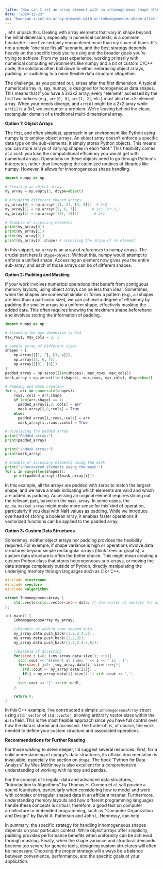```yaml
---
title: "How can I set an array element with an inhomogeneous shape after the first dimension?"
date: "2024-12-23"
id: "how-can-i-set-an-array-element-with-an-inhomogeneous-shape-after-the-first-dimension"
---
```


, let’s unpack this. Dealing with array elements that vary in shape beyond the initial dimension, especially in numerical contexts, is a common headache – one I’ve certainly encountered more than my share of times. It’s not a simple “one size fits all” scenario, and the best strategy depends heavily on the specific tools you’re using and the broader goals you’re trying to achieve. From my past experience, working primarily with numerical computing environments like numpy and a bit of custom C/C++ code, the solutions often boil down to either embracing object arrays, padding, or switching to a more flexible data structure altogether.

The challenge, as you pointed out, arises after the first dimension. A typical numerical array in, say, numpy, is designed for homogeneous data shapes. This means that if you have a 3x3x3 array, every “element” accessed by the first two indices (e.g., `arr[0, 0]`, `arr[1, 2]`, etc.) must also be a 3-element array. When your needs diverge, and `arr[0]` might be a 2x2 array while `arr[1]` is a 3x1, we encounter a problem. We're leaving behind the clean, rectangular domain of a traditional multi-dimensional array.

**Option 1: Object Arrays**

The first, and often simplest, approach in an environment like Python using numpy is to employ object arrays. An object array doesn’t enforce a specific data type on the sub-elements; it simply stores Python objects. This means you can store arrays of varying shapes in each “slot.” This flexibility comes at a cost: you lose the computational efficiency you would get with numerical arrays. Operations on these objects need to go through Python's interpreter, rather than leveraging the optimized routines of libraries like numpy. However, it allows for inhomogeneous shape handling.

```python
import numpy as np

# Creating an object array
my_array = np.empty(3, dtype=object)

# Assigning different shaped arrays
my_array[0] = np.array([[1, 2], [3, 4]])  # 2x2
my_array[1] = np.array([5, 6, 7])       # 1x3 (or 3,)
my_array[2] = np.array([[8], [9]])       # 2x1

# Example of accessing elements
print(my_array[0])
print(my_array[1])
print(my_array[2])
print(my_array[0].shape) # accessing the shape of an element
```
In this snippet, `my_array` is an array of *references* to numpy arrays. The crucial part here is `dtype=object`. Without this, numpy would attempt to enforce a unified shape. Accessing an element now gives you the entire sub-array, and each of those arrays can be of different shapes.

**Option 2: Padding and Masking**

If your work involves numerical operations that benefit from contiguous memory layouts, using object arrays can be less than ideal. Sometimes, when the shapes are somewhat similar or follow a pattern (e.g., all shapes are less than a particular size), we can achieve a degree of efficiency by padding the smaller arrays to a uniform shape, effectively masking the added data. This often requires knowing the maximum shape beforehand and involves storing the information of padding.

```python
import numpy as np

# Assuming the max dimension is 3x3
max_rows, max_cols = 3, 3

# Sample array of different sizes
shapes = [
    np.array([[1, 2], [3, 4]]),
    np.array([5, 6, 7]),
    np.array([[8], [9]])
]
padded_array = np.zeros((len(shapes), max_rows, max_cols))
mask_array = np.zeros((len(shapes), max_rows, max_cols), dtype=bool)

# Padding and mask creation
for i, arr in enumerate(shapes):
    rows, cols = arr.shape
    if len(arr.shape) == 1:
      padded_array[i,0,:cols] = arr
      mask_array[i,0,:cols] = True
    else:
      padded_array[i,:rows,:cols] = arr
      mask_array[i,:rows,:cols] = True

# Displaying the padded array
print("Padded array:")
print(padded_array)

print("\nMask array:")
print(mask_array)

# Example of accessing elements using the mask
print("\nRecovered elements using the mask:")
for i in range(len(shapes)):
    print(padded_array[i][mask_array[i]])

```

In this example, all the arrays are padded with zeros to match the largest shape, and we have a mask indicating which elements are valid and which are added as padding. Accessing an original element requires slicing out the relevant part, based on the `mask_array`. In some cases, the `np.ma.masked_array` might make more sense for this kind of operation, particularly if you deal with NaN values as padding. While we introduce overhead of storing a boolean array, it enables faster operations if vectorized functions can be applied to the padded array.

**Option 3: Custom Data Structures**

Sometimes, neither object arrays nor padding provides the flexibility required. For example, if shape variance is high or operations involve data structures beyond simple rectangular arrays (think trees or graphs), a custom data structure is often the better choice. This might mean creating a custom Python class that stores heterogeneous sub-arrays, or moving the data storage completely outside of Python, directly manipulating the underlying memory through languages such as C or C++.

```c++
#include <iostream>
#include <vector>
#include <algorithm>

struct InhomogeneousArray {
    std::vector<std::vector<int>> data; // Use vector of vectors for arbitrary shapes
};

int main() {
    InhomogeneousArray my_array;

    //Example of adding some shaped data
    my_array.data.push_back({1,2,3,4,5});
    my_array.data.push_back({1,2,3});
    my_array.data.push_back({1,2,3,4,5,6});

    //Example of accessing
    for(size_t i=0; i<my_array.data.size(); ++i){
      std::cout << "Element at index " << i << " is : [";
      for(size_t j=0; j<my_array.data[i].size();++j){
        std::cout << my_array.data[i][j] ;
        if(j < my_array.data[i].size()-1) std::cout << ",";
      }
      std::cout << "]" <<std::endl;
    }

    return 0;
}
```

In this C++ example, I've constructed a simple `InhomogeneousArray` struct using `std::vector` of `std::vector`, allowing arbitrary vector sizes within the `data` field. This is the most flexible approach since you have full control over how the data is stored and accessed. The trade-off is, of course, the work needed to define your custom structure and associated operations.

**Recommendations for Further Reading**

For those wishing to delve deeper, I'd suggest several resources. First, for a solid understanding of numpy's data structures, its official documentation is invaluable, especially the section on `dtype`. The book “Python for Data Analysis” by Wes McKinney is also excellent for a comprehensive understanding of working with numpy and pandas.

For the concept of irregular data and advanced data structures, “Introduction to Algorithms” by Thomas H. Cormen et al. will provide a sound foundation, particularly when considering how to model and work with complex or irregular shaped data in an efficient manner. Furthermore, understanding memory layouts and how different programming languages handle these concepts is critical; therefore, a good text on computer architecture or embedded programming, such as "Computer Organization and Design" by David A. Patterson and John L. Hennessy, can help.

In summary, the specific strategy for handling inhomogeneous shapes depends on your particular context. While object arrays offer simplicity, padding provides performance benefits when uniformity can be achieved through masking. Finally, when the shape variance and structural demands become too severe for generic tools, designing custom structures will often be necessary. Choosing the proper strategy will always be a balance between convenience, performance, and the specific goals of your application.
